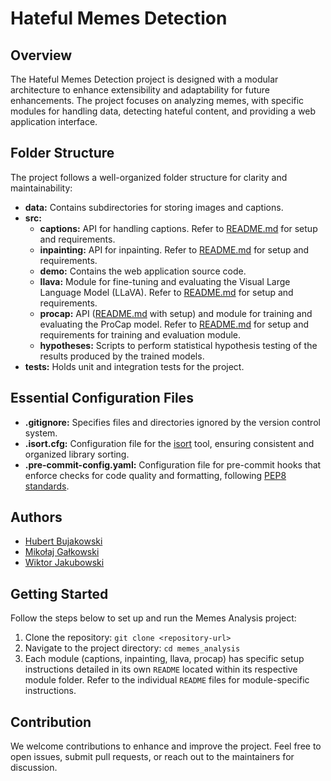 # Hateful Memes Detection

## Overview

The Hateful Memes Detection project is designed with a modular architecture to enhance extensibility and adaptability for future enhancements. The project focuses on analyzing memes, with specific modules for handling data, detecting hateful content, and providing a web application interface.

## Folder Structure

The project follows a well-organized folder structure for clarity and maintainability:

- **data:** Contains subdirectories for storing images and captions.
- **src:**
  - **captions:** API for handling captions. Refer to [README.md](hateful_memes/captions/README.md) for setup and requirements.
  - **inpainting:** API for inpainting. Refer to [README.md](hateful_memes/inpainting/api/README.md) for setup and requirements.
  - **demo:** Contains the web application source code.
  - **llava:** Module for fine-tuning and evaluating the Visual Large Language Model (LLaVA). Refer to [README.md](hateful_memes/llava/README.md) for setup and requirements.
  - **procap:** API ([README.md](hateful_memes/procap/api/README.md) with setup) and module for training and evaluating the ProCap model. Refer to [README.md](hateful_memes/procap/architecture/README.md) for setup and requirements for training and evaluation module.
  - **hypotheses:** Scripts to perform statistical hypothesis testing of the results produced by the trained models.
- **tests:** Holds unit and integration tests for the project.

## Essential Configuration Files

- **.gitignore:** Specifies files and directories ignored by the version control system.
- **.isort.cfg:** Configuration file for the [isort](https://pycqa.github.io/isort/) tool, ensuring consistent and organized library sorting.
- **.pre-commit-config.yaml:** Configuration file for pre-commit hooks that enforce checks for code quality and formatting, following [PEP8 standards](https://peps.python.org/pep-0008/).

## Authors

- [Hubert Bujakowski](https://github.com/hbujakow)
- [Mikołaj Gałkowski](https://github.com/galkowskim)
- [Wiktor Jakubowski](https://github.com/WJakubowsk)

## Getting Started

Follow the steps below to set up and run the Memes Analysis project:

1. Clone the repository: `git clone <repository-url>`
2. Navigate to the project directory: `cd memes_analysis`
3. Each module (captions, inpainting, llava, procap) has specific setup instructions detailed in its own `README` located within its respective module folder. Refer to the individual `README` files for module-specific instructions.

## Contribution

We welcome contributions to enhance and improve the project. Feel free to open issues, submit pull requests, or reach out to the maintainers for discussion.
